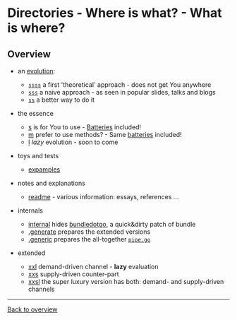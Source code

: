 # Directories - Where is what? - What is where?

## Overview

- an [evolution](evolve.md):
	- [`ssss`](../ssss.none/) a first 'theoretical' approach - does not get You anywhere
	- [`sss`](../sss.naive/) a naive approach - as seen in popular slides, talks and blogs
	- [`ss`](../ss.notyet/) a better way to do it

- the essence
	- [s](../s/) is for You to use - [Batteries](batteries.md) included!
	- [m](../m/) prefer to use methods? - Same [batteries](batteries.md) included!
	- [l](../l/) *lazy* evolution - soon to come

- toys and tests
	- [expamples](../expamples/)

- notes and explanations
	- [readme](../readme/) - various information: essays, references ...

- internals
	- [internal](../internal/) hides [bundledotgo](../internal/cmd/bundledotgo), a quick&dirty patch of bundle
	- [.generate](../.generate/) prepares the extended versions
	- [.generic](../.generic/) prepares the all-together [`pipe.go`](../pipe.go)

- extended
	- [xxl](../xxl/) demand-driven channel - **lazy** evaluation
	- [xxs](../xxs/) supply-driven counter-part
	- [xxsl](../xsl/) the super luxury version has both: demand- and supply-driven channels

---
[Back to overview](overview.md)

